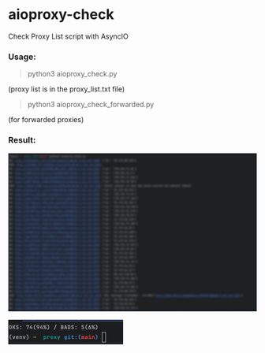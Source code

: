 # aioproxy-check

Check Proxy List script with AsyncIO

### Usage:

> python3 aioproxy_check.py

(proxy list is in the proxy_list.txt file)

> python3 aioproxy_check_forwarded.py

(for forwarded proxies)

### Result:

![alt text](result1.jpg)

![alt text](result2.png)

